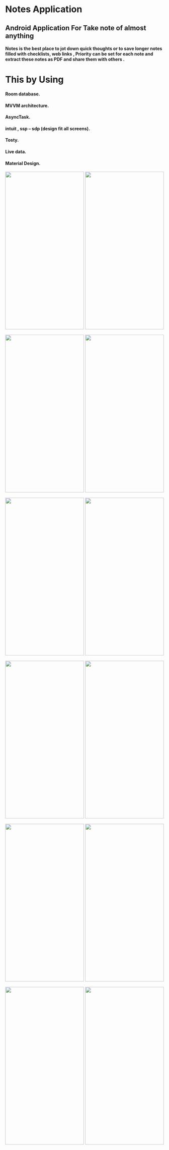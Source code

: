 # Notes Application
## Android Application For Take note of almost anything

#### Notes is the best place to jot down quick thoughts or to save longer notes filled with checklists, web links , Priority can be set for each note and extract these notes as PDF and share them with others .

# This by Using

#### Room database.
#### MVVM architecture.
#### AsyncTask.
#### intuit , ssp – sdp (design fit all screens).
#### Tosty.
#### Live data.
#### Material Design.


  <img width="250" height="500" src="https://user-images.githubusercontent.com/59257905/108930036-d69b6680-764d-11eb-81fb-c0f32b2bb0da.png">        <img width="250" height="500" src="https://user-images.githubusercontent.com/59257905/108930694-10b93800-764f-11eb-8fa1-9939a4fe1464.png">             


  <img width="250" height="500" src="https://user-images.githubusercontent.com/59257905/108930765-33e3e780-764f-11eb-9dae-3fb45ee0ece8.png">        <img width="250" height="500" src="https://user-images.githubusercontent.com/59257905/108930836-3f371300-764f-11eb-996b-721f6d77dc2d.png">             

  <img width="250" height="500" src="https://user-images.githubusercontent.com/59257905/108930872-5118b600-764f-11eb-9e0b-14528384184c.png">        <img width="250" height="500" src="https://user-images.githubusercontent.com/59257905/108930897-5d047800-764f-11eb-93a0-7571a54545d7.png">             

  <img width="250" height="500" src="https://user-images.githubusercontent.com/59257905/108930914-6beb2a80-764f-11eb-86bc-6a4c0362012c.png">        <img width="250" height="500" src="https://user-images.githubusercontent.com/59257905/108930955-7b6a7380-764f-11eb-8a0e-d8051f691741.png">     

  <img width="250" height="500" src="https://user-images.githubusercontent.com/59257905/108931011-94732480-764f-11eb-8923-ef1c3d7ac8ed.png">        <img width="250" height="500" src="https://user-images.githubusercontent.com/59257905/108931029-a05ee680-764f-11eb-9986-2d336957b246.jpeg">     

  <img width="250" height="500" src="https://user-images.githubusercontent.com/59257905/108931059-b076c600-764f-11eb-97a4-9890aa30d9cd.jpeg">        <img width="250" height="500" src="https://user-images.githubusercontent.com/59257905/108931061-b10f5c80-764f-11eb-9ae1-48af98dd4d43.jpeg">     




